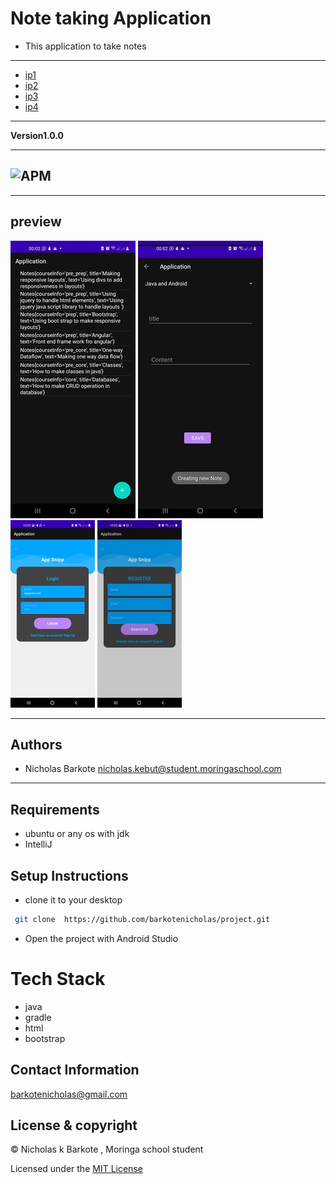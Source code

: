 # Note taking Application
- This application to take notes
----
- <a href="https://ufile.io/gl3z2rth" target="_blank">ip1</a>
- <a href="https://ufile.io/xkh9l0hl" target="_blank">ip2</a>
- <a href="https://ufile.io/06x9e9v6" target="_blank">ip3</a>
- <a href="https://ufile.io/06x9e9v6" target="_blank">ip4</a>

---
**Version1.0.0**

---
![APM](https://img.shields.io/apm/l/vim-mode)
---


---
## preview
![ScreenShot](screenshots/one.jpg)
![ScreenShot](screenshots/two.jpg)
![ScreenShot](screenshots/three.jpg)
![ScreenShot](screenshots/four.jpg)

---

## Authors
- Nicholas Barkote <nicholas.kebut@student.moringaschool.com>
---

## Requirements
- ubuntu or any os with jdk
- IntelliJ


## Setup Instructions

* clone it to your desktop
```bash
 git clone  https://github.com/barkotenicholas/project.git
   ```
* Open the project with Android Studio

# Tech Stack

- java
- gradle
- html
- bootstrap


## Contact Information

<a href="mailto:barkotenicholas@gmail.com">barkotenicholas@gmail.com</a>



## License & copyright

© Nicholas k Barkote , Moringa school student

Licensed under the [MIT License](LICENSE)